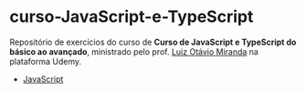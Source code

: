 # curso-JavaScript-e-TypeScript
Repositório de exercícios do curso de **Curso de JavaScript e TypeScript do básico ao avançado**, ministrado pelo prof. [Luiz Otávio Miranda](https://github.com/luizomf) na plataforma Udemy.

- [JavaScript](https://github.com/marynakao/curso-JavaScript-e-TypeScript/tree/main/JavaScript)

